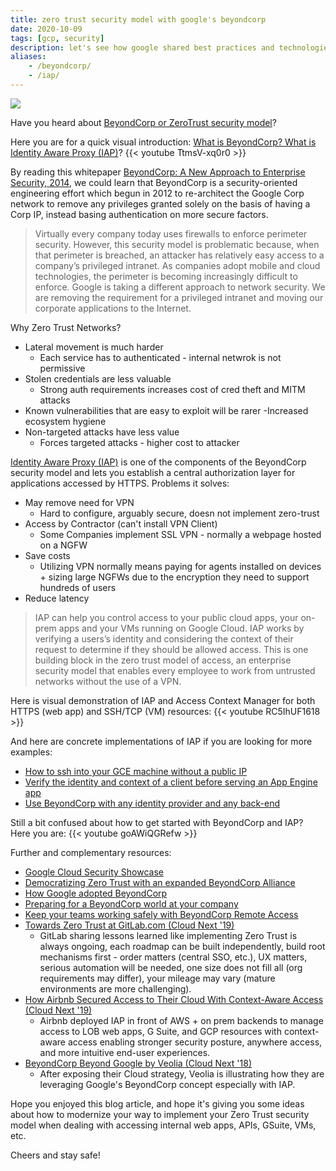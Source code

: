 ```yaml
---
title: zero trust security model with google's beyondcorp
date: 2020-10-09
tags: [gcp, security]
description: let's see how google shared best practices and technologies about its own zero trust security model, beyondcorp
aliases:
    - /beyondcorp/
    - /iap/
---
```

[![](https://storage.googleapis.com/gweb-cloudblog-publish/images/BeyondCorps_high-level_architecture.max-900x900.jpg)](https://storage.googleapis.com/gweb-cloudblog-publish/images/BeyondCorps_high-level_architecture.max-900x900.jpg)

Have you heard about [BeyondCorp or ZeroTrust security model](https://cloud.google.com/beyondcorp)?

Here you are for a quick visual introduction: [What is BeyondCorp? What is Identity Aware Proxy (IAP)](https://medium.com/google-cloud/what-is-beyondcorp-what-is-identity-aware-proxy-de525d9b3f90)?
{{< youtube TtmsV-xq0r0 >}}

By reading this whitepaper [BeyondCorp: A New Approach to Enterprise Security, 2014](https://research.google/pubs/pub43231/), we could learn that BeyondCorp is a security-oriented engineering effort which begun in 2012 to re-architect the Google Corp network to remove any privileges granted solely on the basis of having a Corp IP, instead basing authentication on more secure factors.

> Virtually every company today uses firewalls to enforce perimeter security. However, this security model is problematic because, when that perimeter is breached, an attacker has relatively easy access to a company’s privileged intranet. As companies adopt mobile and cloud technologies, the perimeter is becoming increasingly difficult to enforce. Google is taking a different approach to network security. We are removing the requirement for a privileged intranet and moving our corporate applications to the Internet.

Why Zero Trust Networks?
- Lateral movement is much harder
    - Each service has to authenticated - internal netwrok is not permissive
- Stolen credentials are less valuable
    - Strong auth requirements increases cost of cred theft and MITM attacks
- Known vulnerabilities that are easy to exploit will be rarer
    -Increased ecosystem hygiene
- Non-targeted attacks have less value
    - Forces targeted attacks - higher cost to attacker

[Identity Aware Proxy (IAP)](https://cloud.google.com/iap) is one of the components of the BeyondCorp security model and lets you establish a central authorization layer for applications accessed by HTTPS. Problems it solves:
- May remove need for VPN
    - Hard to configure, arguably secure, doesn not implement zero-trust
- Access by Contractor (can't install VPN Client)
    - Some Companies implement SSL VPN - normally a webpage hosted on a NGFW
- Save costs
    - Utilizing VPN normally means paying for agents installed on devices + sizing large NGFWs due to the encryption they need to support hundreds of users
- Reduce latency

> IAP can help you control access to your public cloud apps, your on-prem apps and your VMs running on Google Cloud. IAP works by verifying a users’s identity and considering the context of their request to determine if they should be allowed access. This is one building block in the zero trust model of access, an enterprise security model that enables every employee to work from untrusted networks without the use of a VPN.

Here is visual demonstration of IAP and Access Context Manager for both HTTPS (web app) and SSH/TCP (VM) resources:
{{< youtube RC5IhUF1618 >}}

And here are concrete implementations of IAP if you are looking for more examples:
- [How to ssh into your GCE machine without a public IP](https://medium.com/google-cloud/how-to-ssh-into-your-gce-machine-without-a-public-ip-4d78bd23309e)
- [Verify the identity and context of a client before serving an App Engine app](https://medium.com/google-cloud/beyond-corp-in-a-bottle-uncorked-5e8c7acce52)
- [Use BeyondCorp with any identity provider and any back-end](https://medium.com/google-cloud/zero-trust-for-enterprise-cooking-up-some-access-controls-cfd05ba54d12)

Still a bit confused about how to get started with BeyondCorp and IAP? Here you are:
{{< youtube goAWiQGRefw >}}


Further and complementary resources:
- [Google Cloud Security Showcase](https://cloud.google.com/security/showcase)
- [Democratizing Zero Trust with an expanded BeyondCorp Alliance](https://cloud.google.com/blog/products/identity-security/google-cloud-announces-new-partners-in-its-beyondcorp-alliance)
- [How Google adopted BeyondCorp](https://security.googleblog.com/2019/06/how-google-adopted-beyondcorp.html)
- [Preparing for a BeyondCorp world at your company](https://cloud.google.com/blog/products/gcp/preparing-beyondcorp-world-your-company)
- [Keep your teams working safely with BeyondCorp Remote Access](https://cloud.google.com/blog/products/identity-security/keep-your-teams-working-safely-with-beyondcorp-remote-access)
- [Towards Zero Trust at GitLab.com (Cloud Next '19)](https://www.youtube.com/watch?v=DrPiCBtaydM)
    - GitLab sharing lessons learned like implementing Zero Trust is always ongoing, each roadmap can be built independently, build root mechanisms first - order matters (central SSO, etc.), UX matters, serious automation will be needed, one size does not fill all (org requirements may differ), your mileage may vary (mature environments are more challenging).
- [How Airbnb Secured Access to Their Cloud With Context-Aware Access (Cloud Next '19)](https://www.youtube.com/watch?v=Sq9gp8KBsY0)
    - Airbnb deployed IAP in front of AWS + on prem backends to manage access to LOB web apps, G Suite, and GCP resources with context-aware access enabling stronger security posture, anywhere access, and more intuitive end-user experiences.
- [BeyondCorp Beyond Google by Veolia (Cloud Next '18)](https://www.youtube.com/watch?v=ei1CxF1BHh4)
    - After exposing their Cloud strategy, Veolia is illustrating how they are leveraging Google's BeyondCorp concept especially with IAP.

Hope you enjoyed this blog article, and hope it's giving you some ideas about how to modernize your way to implement your Zero Trust security model when dealing with accessing internal web apps, APIs, GSuite, VMs, etc.

Cheers and stay safe!